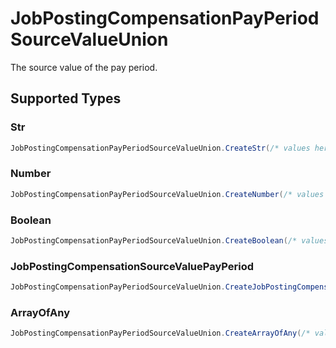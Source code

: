 # JobPostingCompensationPayPeriodSourceValueUnion

The source value of the pay period.


## Supported Types

### Str

```csharp
JobPostingCompensationPayPeriodSourceValueUnion.CreateStr(/* values here */);
```

### Number

```csharp
JobPostingCompensationPayPeriodSourceValueUnion.CreateNumber(/* values here */);
```

### Boolean

```csharp
JobPostingCompensationPayPeriodSourceValueUnion.CreateBoolean(/* values here */);
```

### JobPostingCompensationSourceValuePayPeriod

```csharp
JobPostingCompensationPayPeriodSourceValueUnion.CreateJobPostingCompensationSourceValuePayPeriod(/* values here */);
```

### ArrayOfAny

```csharp
JobPostingCompensationPayPeriodSourceValueUnion.CreateArrayOfAny(/* values here */);
```

